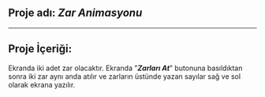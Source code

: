  
## Proje adı: *Zar Animasyonu*

***
## Proje İçeriği:

Ekranda iki adet zar olacaktır. Ekranda "***Zarları At***" butonuna basıldıktan sonra iki zar aynı anda atılır ve zarların üstünde yazan sayılar sağ ve sol olarak ekrana yazılır.
